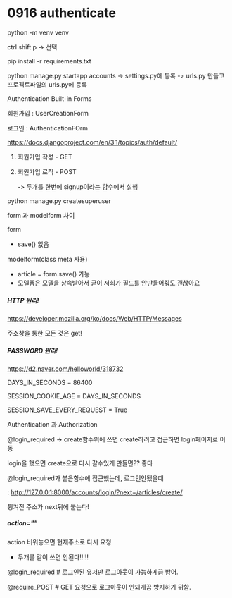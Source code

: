 # 0916 authenticate

python -m venv venv

ctrl shift p -> 선택

pip install -r requirements.txt

python manage.py startapp accounts -> settings.py에 등록 -> urls.py 만들고 프로젝트파일의 urls.py에 등록

Authentication Built-in Forms

회원가입 : UserCreationForm

로그인 : AuthenticationFOrm

https://docs.djangoproject.com/en/3.1/topics/auth/default/

1. 회원가입 작성 - GET

2. 회원가입 로직 - POST

   -> 두개를 한번에 signup이라는 함수에서 실행

python manage.py createsuperuser



form 과 modelform 차이

form

-  save() 없음

modelform(class meta 사용)

- article = form.save() 가능
- 모델폼은 모델을 상속받아서 굳이 저희가 필드를 안만들어줘도 괜찮아요

##### HTTP 원리!

https://developer.mozilla.org/ko/docs/Web/HTTP/Messages

주소창을 통한 모든 것은 get!

##### PASSWORD 원리!

https://d2.naver.com/helloworld/318732



DAYS_IN_SECONDS = 86400

SESSION_COOKIE_AGE = DAYS_IN_SECONDS 

SESSION_SAVE_EVERY_REQUEST = True



Authentication 과 Authorization

@login_required -> create함수위에 쓰면 create하려고 접근하면 login페이지로 이동

login을 했으면 create으로 다시 갈수있게 만들면?? 좋다

@login_required가 붙은함수에 접근했는데, 로그인안됐을때

: http://127.0.0.1:8000/accounts/login/?next=/articles/create/

튕겨진 주소가 next뒤에 붙는다!

##### action=""

action 비워놓으면 현재주소로 다시 요청

- 두개를 같이 쓰면 안된다!!!!!

@login_required # 로그인된 유저만 로그아웃이 가능하게끔 방어.

@require_POST # GET 요청으로 로그아웃이 안되게끔 방지하기 위함.

